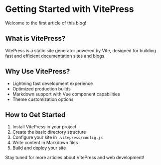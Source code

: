 # Getting Started with VitePress

Welcome to the first article of this blog!

## What is VitePress?

VitePress is a static site generator powered by Vite, designed for building fast and efficient documentation sites and blogs.

## Why Use VitePress?

- Lightning fast development experience
- Optimized production builds
- Markdown support with Vue component capabilities
- Theme customization options

## How to Get Started

1. Install VitePress in your project
2. Create the basic directory structure
3. Configure your site in `.vitepress/config.js`
4. Write content in Markdown files
5. Build and deploy your site

Stay tuned for more articles about VitePress and web development!